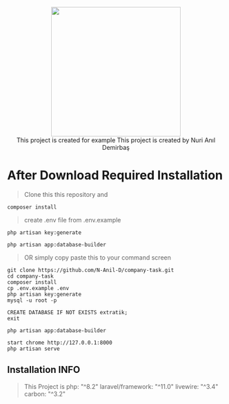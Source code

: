 <p align="center">
    <img src="https://extratik.com/wp-content/uploads/2023/01/logo.png" style="width: 300px;">
    <br>
    This project is created for example
    This project is created by Nuri Anıl Demirbaş
    <br>
</p>

# After Download Required Installation
>Clone this this repository and
```
composer install
```
> create .env file from .env.example
```
php artisan key:generate
```
```
php artisan app:database-builder
```
> OR simply copy paste this to your command screen

```
git clone https://github.com/N-Anil-D/company-task.git
cd company-task
composer install
cp .env.example .env
php artisan key:generate
mysql -u root -p

CREATE DATABASE IF NOT EXISTS extratik;
exit

php artisan app:database-builder

start chrome http://127.0.0.1:8000
php artisan serve
```
## Installation INFO
> This Project is 
> php: "^8.2"
> laravel/framework: "^11.0"
> livewire: "^3.4"
> carbon: "^3.2"
